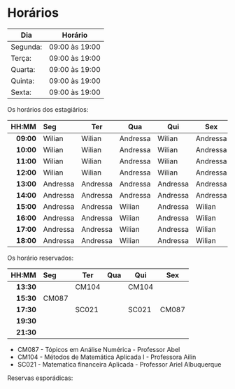 # Horários

Dia      | Horário
-------- | -------
Segunda: | 09:00 às 19:00
Terça:   | 09:00 às 19:00
Quarta:  | 09:00 às 19:00
Quinta:  | 09:00 às 19:00
Sexta:   | 09:00 às 19:00

Os horários dos estagiários:


HH:MM | Seg | Ter | Qua | Qui | Sex
--: | :--- | --- | --- | --- | ---
**09:00** |  Wilian  |  Wilian  | Andressa |  Wilian  | Andressa 
**10:00** |  Wilian  |  Wilian  | Andressa |  Wilian  | Andressa    
**11:00** |  Wilian  |  Wilian  | Andressa |  Wilian  | Andressa     
**12:00** |  Wilian  |  Wilian  | Andressa |  Wilian  | Andressa                   
**13:00** | Andressa | Andressa | Andressa | Andressa | Andressa         
**14:00** | Andressa | Andressa | Andressa | Andressa | Andressa  
**15:00** | Andressa | Andressa |  Wilian  | Andressa |  Wilian  
**16:00** | Andressa | Andressa |  Wilian  | Andressa |  Wilian
**17:00** | Andressa | Andressa |  Wilian  | Andressa |  Wilian
**18:00** | Andressa | Andressa |  Wilian  | Andressa |  Wilian

      



Os horário reservados:


 HH:MM     |  Seg  |  Ter  |  Qua  |  Qui  | Sex
  --:      | :---  |  ---  |  ---  |  ---  | ---
 **13:30** |       | CM104 |       | CM104 |
 **15:30** | CM087 |       |       |       |  
 **17:30** |       | SC021 |       | SC021 | CM087
 **19:30** |       |       |       |       | 
 **21:30** |       |       |       |       | 

- CM087 - Tópicos em Análise Numérica - Professor Abel
- CM104 - Métodos de Matemática Aplicada I - Professora Ailin
- SC021 - Matematica financeira Aplicada - Professor Ariel Albuquerque

Reservas esporádicas:
